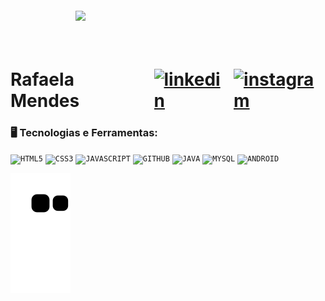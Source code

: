 <link rel="stylesheet" href="https://cdn.jsdelivr.net/gh/devicons/devicon@v2.15.1/devicon.min.css">         
          
<img align="right" width="400px" style="margin-top:-20px" src="https://user-images.githubusercontent.com/81865736/213192002-d2d4f6e2-406d-4a63-b215-cafdd154c5c6.png">

</br>
</br>

<div dsplay="inline-block">
 
 <h1 align="left" >
     <div style="display: flex !important; align-items: center;">
            Rafaela Mendes
      <a href="#">
        <img width="35px" src="https://cdn.jsdelivr.net/gh/devicons/devicon/icons/linkedin/linkedin-original.svg" alt="linkedin" style="vertical-align: top; margin-left: 20px;">
       </a>
        <a href="#">
         <img width="80px" src="https://cdn.jsdelivr.net/gh/devicons/devicon/icons/behance/behance-original-wordmark.svg" alt="instagram" style="vertical-align: top; margin-left: 10px;">
        </a>
    </div>
 </h1>
 
 ### 🖥️ Tecnologias e Ferramentas: 
<code><img width="40px" src="https://cdn.jsdelivr.net/gh/devicons/devicon/icons/html5/html5-original-wordmark.svg" title = "HTML5"/></code>
<code><img width="40px" src="https://cdn.jsdelivr.net/gh/devicons/devicon/icons/css3/css3-original-wordmark.svg" title = "CSS3"/></code>
<code><img width="40px" src="https://cdn.jsdelivr.net/gh/devicons/devicon/icons/javascript/javascript-original.svg" title = "JAVASCRIPT"/></code>
<code><img width="40px" src="https://cdn.jsdelivr.net/gh/devicons/devicon/icons/github/github-original.svg" title = "GITHUB"/></code>
<code><img width="40px" src="https://cdn.jsdelivr.net/gh/devicons/devicon/icons/java/java-original.svg" title = "JAVA"/></code>
<code><img width="40px" src="https://cdn.jsdelivr.net/gh/devicons/devicon/icons/mysql/mysql-original.svg" title = "MYSQL"/></code>
<code><img width="40px" src="https://cdn.jsdelivr.net/gh/devicons/devicon/icons/android/android-original.svg" title = "ANDROID"/></code>
 
</div>



<div>

![Snake animation](https://github.com/Rafa-MMf/Rafa-MMf/blob/output/github-contribution-grid-snake.svg)

</div>
                
